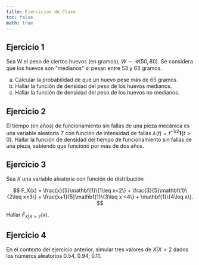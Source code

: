 ```yaml
---
title: Ejercicios de Clase
toc: false
math: true
---
```


## Ejercicio 1

Sea W el peso de ciertos huevos (en gramos), $W \sim \mathcal{U}(50,80)$. Se considera que los huevos son "medianos" si pesan entre 53 y 63 gramos.

<ol type="a">
  <li>Calcular la probabilidad de que un huevo pese más de 65 gramos.</li>
  <li>Hallar la función de densidad del peso de los huevos medianos.</li>
  <li>Hallar la función de densidad del peso de los huevos no medianos.</li>
</ol>

## Ejercicio 2

El tiempo (en años) de funcionamiento sin fallas de una pieza mecánica es una variable aleatoria $T$ con función de intensidad de fallas $\lambda(t) = t^{-1/2}\mathbf{1}\{t>0\}$. Hallar la función de densidad del tiempo de funcionamiento sin fallas de una pieza, sabiendo que funcionó por más de dos años.

## Ejercicio 3

Sea $X$ una variable aleatoria con función de distribución 

$$
F_X(x) = \frac{x}{5}\mathbf{1}\{1\leq x<2\} + \frac{3}{5}\mathbf{1}\{2\leq x<3\} + \frac{x+1}{5}\mathbf{1}\{3\leq x <4\} + \mathbf{1}\{4\leq x\}.
$$

Hallar $F_{X|X>2}(x)$.

## Ejercicio 4

En el contexto del ejercicio anterior, simular tres valores de $X|X>2$ dados los números aleatorios 0.54, 0.94, 0.11.
